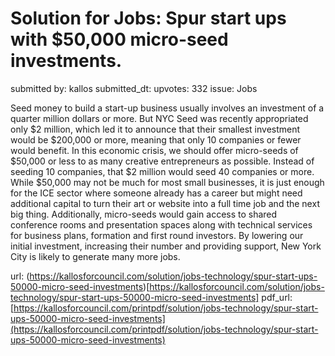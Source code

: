 # Solution for Jobs: Spur start ups with $50,000 micro-seed investments. #

submitted by: kallos
submitted_dt: 
upvotes: 332
issue: Jobs

Seed money to build a start-up business usually involves an investment of a quarter million dollars or more. But NYC Seed was recently appropriated only $2 million, which led it to announce that their smallest investment would be $200,000 or more, meaning that only 10 companies or fewer would benefit. In this economic crisis, we should offer micro-seeds of $50,000 or less to as many creative entrepreneurs as possible. Instead of seeding 10 companies, that $2 million would seed 40 companies or more. While $50,000 may not be much for most small businesses, it is just enough for the ICE sector where someone already has a career but might need additional capital to turn their art or website into a full time job and the next big thing. Additionally, micro-seeds would gain access to shared conference rooms and presentation spaces along with technical services for business plans, formation and first round investors. By lowering our initial investment, increasing their number and providing support, New York City is likely to generate many more jobs.

url: (https://kallosforcouncil.com/solution/jobs-technology/spur-start-ups-50000-micro-seed-investments)[https://kallosforcouncil.com/solution/jobs-technology/spur-start-ups-50000-micro-seed-investments]
pdf_url: [https://kallosforcouncil.com/printpdf/solution/jobs-technology/spur-start-ups-50000-micro-seed-investments](https://kallosforcouncil.com/printpdf/solution/jobs-technology/spur-start-ups-50000-micro-seed-investments)